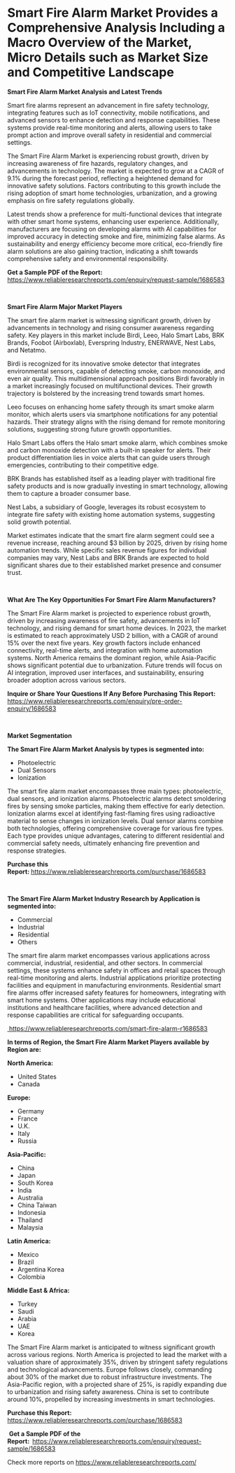 <p><h1>Smart Fire Alarm Market Provides a Comprehensive Analysis Including a Macro Overview of the Market, Micro Details such as Market Size and Competitive Landscape</h1></p><p><strong>Smart Fire Alarm Market Analysis and Latest Trends</strong></p>
<p><p>Smart fire alarms represent an advancement in fire safety technology, integrating features such as IoT connectivity, mobile notifications, and advanced sensors to enhance detection and response capabilities. These systems provide real-time monitoring and alerts, allowing users to take prompt action and improve overall safety in residential and commercial settings.</p><p>The Smart Fire Alarm Market is experiencing robust growth, driven by increasing awareness of fire hazards, regulatory changes, and advancements in technology. The market is expected to grow at a CAGR of 9.1% during the forecast period, reflecting a heightened demand for innovative safety solutions. Factors contributing to this growth include the rising adoption of smart home technologies, urbanization, and a growing emphasis on fire safety regulations globally.</p><p>Latest trends show a preference for multi-functional devices that integrate with other smart home systems, enhancing user experience. Additionally, manufacturers are focusing on developing alarms with AI capabilities for improved accuracy in detecting smoke and fire, minimizing false alarms. As sustainability and energy efficiency become more critical, eco-friendly fire alarm solutions are also gaining traction, indicating a shift towards comprehensive safety and environmental responsibility.</p></p>
<p><strong>Get a Sample PDF of the Report:&nbsp;</strong> <a href="https://www.reliableresearchreports.com/enquiry/request-sample/1686583?utm_campaign=3517&utm_medium=2&utm_source=Github&utm_content=ia&utm_term=26032025&utm_id=smart-fire-alarm">https://www.reliableresearchreports.com/enquiry/request-sample/1686583</a></p>
<p>&nbsp;</p>
<p><strong>Smart Fire Alarm Major Market Players</strong></p>
<p><p>The smart fire alarm market is witnessing significant growth, driven by advancements in technology and rising consumer awareness regarding safety. Key players in this market include Birdi, Leeo, Halo Smart Labs, BRK Brands, Foobot (Airboxlab), Everspring Industry, ENERWAVE, Nest Labs, and Netatmo.</p><p>Birdi is recognized for its innovative smoke detector that integrates environmental sensors, capable of detecting smoke, carbon monoxide, and even air quality. This multidimensional approach positions Birdi favorably in a market increasingly focused on multifunctional devices. Their growth trajectory is bolstered by the increasing trend towards smart homes.</p><p>Leeo focuses on enhancing home safety through its smart smoke alarm monitor, which alerts users via smartphone notifications for any potential hazards. Their strategy aligns with the rising demand for remote monitoring solutions, suggesting strong future growth opportunities.</p><p>Halo Smart Labs offers the Halo smart smoke alarm, which combines smoke and carbon monoxide detection with a built-in speaker for alerts. Their product differentiation lies in voice alerts that can guide users through emergencies, contributing to their competitive edge.</p><p>BRK Brands has established itself as a leading player with traditional fire safety products and is now gradually investing in smart technology, allowing them to capture a broader consumer base.</p><p>Nest Labs, a subsidiary of Google, leverages its robust ecosystem to integrate fire safety with existing home automation systems, suggesting solid growth potential.</p><p>Market estimates indicate that the smart fire alarm segment could see a revenue increase, reaching around $3 billion by 2025, driven by rising home automation trends. While specific sales revenue figures for individual companies may vary, Nest Labs and BRK Brands are expected to hold significant shares due to their established market presence and consumer trust.</p></p>
<p>&nbsp;</p>
<p><strong>What Are The Key Opportunities For Smart Fire Alarm Manufacturers?</strong></p>
<p><p>The Smart Fire Alarm market is projected to experience robust growth, driven by increasing awareness of fire safety, advancements in IoT technology, and rising demand for smart home devices. In 2023, the market is estimated to reach approximately USD 2 billion, with a CAGR of around 15% over the next five years. Key growth factors include enhanced connectivity, real-time alerts, and integration with home automation systems. North America remains the dominant region, while Asia-Pacific shows significant potential due to urbanization. Future trends will focus on AI integration, improved user interfaces, and sustainability, ensuring broader adoption across various sectors.</p></p>
<p><strong>Inquire or Share Your Questions If Any Before Purchasing This Report:</strong> <a href="https://www.reliableresearchreports.com/enquiry/pre-order-enquiry/1686583?utm_campaign=3517&utm_medium=2&utm_source=Github&utm_content=ia&utm_term=26032025&utm_id=smart-fire-alarm">https://www.reliableresearchreports.com/enquiry/pre-order-enquiry/1686583</a></p>
<p>&nbsp;</p>
<p><strong>Market Segmentation</strong></p>
<p><strong>The Smart Fire Alarm Market Analysis by types is segmented into:</strong></p>
<p><ul><li>Photoelectric</li><li>Dual Sensors</li><li>Ionization</li></ul></p>
<p><p>The smart fire alarm market encompasses three main types: photoelectric, dual sensors, and ionization alarms. Photoelectric alarms detect smoldering fires by sensing smoke particles, making them effective for early detection. Ionization alarms excel at identifying fast-flaming fires using radioactive material to sense changes in ionization levels. Dual sensor alarms combine both technologies, offering comprehensive coverage for various fire types. Each type provides unique advantages, catering to different residential and commercial safety needs, ultimately enhancing fire prevention and response strategies.</p></p>
<p><strong>Purchase this Report:&nbsp;</strong><a href="https://www.reliableresearchreports.com/purchase/1686583?utm_campaign=3517&utm_medium=2&utm_source=Github&utm_content=ia&utm_term=26032025&utm_id=smart-fire-alarm">https://www.reliableresearchreports.com/purchase/1686583</a></p>
<p>&nbsp;</p>
<p><strong>The Smart Fire Alarm Market Industry Research by Application is segmented into:</strong></p>
<p><ul><li>Commercial</li><li>Industrial</li><li>Residential</li><li>Others</li></ul></p>
<p><p>The smart fire alarm market encompasses various applications across commercial, industrial, residential, and other sectors. In commercial settings, these systems enhance safety in offices and retail spaces through real-time monitoring and alerts. Industrial applications prioritize protecting facilities and equipment in manufacturing environments. Residential smart fire alarms offer increased safety features for homeowners, integrating with smart home systems. Other applications may include educational institutions and healthcare facilities, where advanced detection and response capabilities are critical for safeguarding occupants.</p></p>
<p><a href="https://www.reliableresearchreports.com/smart-fire-alarm-r1686583?utm_campaign=3517&utm_medium=2&utm_source=Github&utm_content=ia&utm_term=26032025&utm_id=smart-fire-alarm">&nbsp;https://www.reliableresearchreports.com/smart-fire-alarm-r1686583</a></p>
<p><strong>In terms of Region, the Smart Fire Alarm Market Players available by Region are:</strong></p>
<p>
    <p> <strong> North America: </strong>
        <ul>
            <li>United States</li>
            <li>Canada</li>
        </ul>
        </p> 
    <p> <strong> Europe: </strong>
        <ul>
            <li>Germany</li>
            <li>France</li>
            <li>U.K.</li>
            <li>Italy</li>
            <li>Russia</li>
        </ul>
        </p> 
    <p> <strong> Asia-Pacific: </strong>
        <ul>
            <li>China</li>
            <li>Japan</li>
            <li>South Korea</li>
            <li>India</li>
            <li>Australia</li>
            <li>China Taiwan</li>
            <li>Indonesia</li>
            <li>Thailand</li>
            <li>Malaysia</li>
        </ul>
        </p> 
    <p> <strong> Latin America: </strong>
        <ul>
            <li>Mexico</li>
            <li>Brazil</li>
            <li>Argentina Korea</li>
            <li>Colombia</li>
        </ul>
        </p> 
    <p> <strong> Middle East & Africa: </strong>
        <ul>
            <li>Turkey</li>
            <li>Saudi</li>
            <li>Arabia</li>
            <li>UAE</li>
            <li>Korea</li>
        </ul>
    </p>
    </p>
<p><p>The Smart Fire Alarm market is anticipated to witness significant growth across various regions. North America is projected to lead the market with a valuation share of approximately 35%, driven by stringent safety regulations and technological advancements. Europe follows closely, commanding about 30% of the market due to robust infrastructure investments. The Asia-Pacific region, with a projected share of 25%, is rapidly expanding due to urbanization and rising safety awareness. China is set to contribute around 10%, propelled by increasing investments in smart technologies.</p></p>
<p><strong>Purchase this Report: </strong><a href="https://www.reliableresearchreports.com/purchase/1686583?utm_campaign=3517&utm_medium=2&utm_source=Github&utm_content=ia&utm_term=26032025&utm_id=smart-fire-alarm">https://www.reliableresearchreports.com/purchase/1686583</a></p>
<p>&nbsp;<strong>Get a Sample PDF of the Report:&nbsp;&nbsp;</strong><a href="https://www.reliableresearchreports.com/enquiry/request-sample/1686583?utm_campaign=3517&utm_medium=2&utm_source=Github&utm_content=ia&utm_term=26032025&utm_id=smart-fire-alarm">https://www.reliableresearchreports.com/enquiry/request-sample/1686583</a></p>
<p><strong></strong></p>
<p>Check more reports on <a href="https://www.reliableresearchreports.com/?utm_campaign=3517&utm_medium=2&utm_source=Github&utm_content=ia&utm_term=26032025&utm_id=smart-fire-alarm">https://www.reliableresearchreports.com/</a></p>